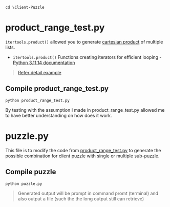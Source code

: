 ```
cd \Client-Puzzle
```

# product_range_test.py
`itertools.product()` allowed you to generate [cartesian product](https://en.wikipedia.org/wiki/Cartesian_product) of multiple lists.
- `itertools.product()` Functions creating iterators for efficient looping - [Python 3.11.14 documentation](https://docs.python.org/3/library/itertools.html#itertools.product)
> [Refer detail example](https://note.nkmk.me/en/python-itertools-product/)

## Compile product_range_test.py
```
python product_range_test.py
```
By testing with the assumption I made in product_range_test.py allowed me to have better understanding on how does it work.

# puzzle.py
This file is to modify the code from [product_range_test.py](#product_range_test.py) to generate the possible combination for client puzzle with single or multiple sub-puzzle.

## Compile puzzle
```
python puzzle.py
```
> Generated output will be prompt in command promt (terminal) and also output a file (such the the long output still can retrieve)
